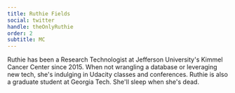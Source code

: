 ```yaml
---
title: Ruthie Fields
social: twitter
handle: theOnlyRuthie
order: 2
subtitle: MC
---
```


Ruthie has been a Research Technologist at Jefferson University's Kimmel Cancer Center since 2015. When not wrangling a database or leveraging new tech, she's indulging in Udacity classes and conferences. Ruthie is also a graduate student at Georgia Tech. She'll sleep when she's dead.